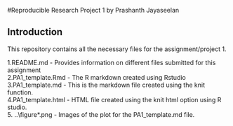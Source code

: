 #Reproducible Research Project 1 by Prashanth Jayaseelan
## Introduction
This repository contains all the necessary files for the assignment/project 1.  

1.README.md - Provides information on different files submitted for this assignment  
2.PA1_template.Rmd - The R markdown created using Rstudio  
3.PA1_template.md - This is the markdown file created using the knit function.  
4.PA1_template.html - HTML file created using the knit html option using R studio.  
5. ..\figure\*.png - Images of the plot for the PA1_template.md file.  
